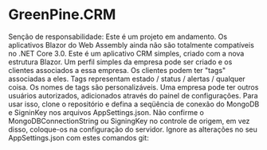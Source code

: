# GreenPine.CRM
Senção de responsabilidade:
Este é um projeto em andamento.
Os aplicativos Blazor do Web Assembly ainda não são totalmente compatíveis no .NET Core 3.0.
Este é um aplicativo CRM simples, criado com a nova estrutura Blazor. 
Um perfil simples da empresa pode ser criado e os clientes associados a essa empresa. Os clientes podem ter "tags" associadas a eles.
Tags representam estado / status / alertas / qualquer coisa. Os nomes de tags são personalizáveis. Uma empresa pode ter outros usuários autorizados, adicionados através do painel de configurações.
Para usar isso, clone o repositório e defina a seqüência de conexão do MongoDB e SigninKey nos arquivos AppSettings.json.
Não confirme o MongoDBConnectionString ou SigningKey no controle de origem, em vez disso, coloque-os na configuração do servidor. Ignore as alterações no seu AppSettings.json com estes comandos git:
